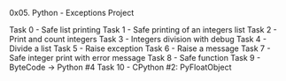 0x05. Python - Exceptions Project

Task 0 - Safe list printing
Task 1 - Safe printing of an integers list
Task 2 - Print and count integers
Task 3 - Integers division with debug
Task 4 - Divide a list
Task 5 - Raise exception
Task 6 - Raise a message
Task 7 - Safe integer print with error message
Task 8 - Safe function
Task 9 - ByteCode -> Python #4
Task 10 - CPython #2: PyFloatObject
